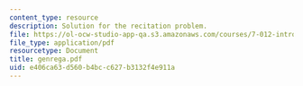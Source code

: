 ```yaml
---
content_type: resource
description: Solution for the recitation problem.
file: https://ol-ocw-studio-app-qa.s3.amazonaws.com/courses/7-012-introduction-to-biology-fall-2004/e406ca63d560b4bcc627b3132f4e911a_genrega.pdf
file_type: application/pdf
resourcetype: Document
title: genrega.pdf
uid: e406ca63-d560-b4bc-c627-b3132f4e911a
---
```

